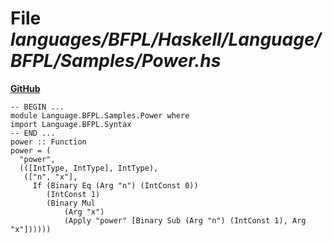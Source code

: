 # File _languages/BFPL/Haskell/Language/BFPL/Samples/Power.hs_
**[GitHub](https://github.com/softlang/yas/blob/master/languages/BFPL/Haskell/Language/BFPL/Samples/Power.hs)**
```
-- BEGIN ...
module Language.BFPL.Samples.Power where
import Language.BFPL.Syntax
-- END ...
power :: Function
power = (
  "power",
  (([IntType, IntType], IntType),
   (["n", "x"],
     If (Binary Eq (Arg "n") (IntConst 0))
        (IntConst 1)
        (Binary Mul
            (Arg "x")
            (Apply "power" [Binary Sub (Arg "n") (IntConst 1), Arg "x"])))))
```
